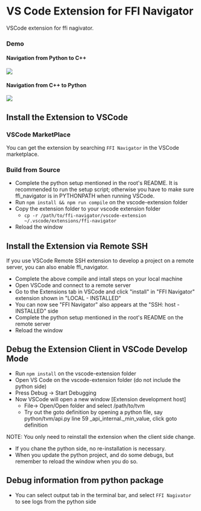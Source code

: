 # VS Code Extension for FFI Navigator

VSCode extension for ffi nagivator.

### Demo

#### Navigation from Python to C++
![](https://github.com/tvmai/web-data/blob/master/images/ffi-navigator/vscode_py2c.gif)

#### Navigation from C++ to Python
![](https://github.com/tvmai/web-data/blob/master/images/ffi-navigator/vscode_c2py.gif)

## Install the Extension to VSCode

### VSCode MarketPlace

You can get the extension by searching `FFI Navigator` in the VSCode marketplace.

### Build from Source

- Complete the python setup mentioned in the root's README. It is recommended to run the setup script; otherwise you have to make sure ffi_navigator is in PYTHONPATH when running VSCode.
- Run ```npm install && npm run compile```  on the vscode-extension folder
- Copy the extension folder to your vscode extension folder
  - ```cp -r /path/to/ffi-navigator/vscode-extension  ~/.vscode/extensions/ffi-navigator```
- Reload the window

## Install the Extension via Remote SSH

If you use VSCode Remote SSH extension to develop a project on a remote server, you can also enable ffi_navigator.

- Complete the above compile and intall steps on your local machine
- Open VSCode and connect to a remote server
- Go to the Extensions tab in VSCode and click "install" in "FFI Navigator" extension shown in "LOCAL - INSTALLED"
- You can now see "FFI Navigator" also appears at the "SSH: host - INSTALLED" side
- Complete the python setup mentioned in the root's README on the remote server
- Reload the window

## Debug the Extension Client in VSCode Develop Mode

- Run ```npm install``` on the vscode-extension folder
- Open VS Code on the vscode-extension folder (do not include the python side)
- Press Debug -> Start Debugging
- Now VSCode will open a new window [Extension development host]
  - File-> Open/Open folder and select /path/to/tvm
  - Try out the goto definition by opening a python file, say python/tvm/api.py line 59 _api_internal._min_value, click goto definition

NOTE: You only need to reinstall the extension when the client side change.
- If you chane the python side, no re-installation is necessary.
- When you update the python project, and do some debugs, but remember to reload the window when you do so.

## Debug information from python package

- You can select output tab in the terminal bar, and select `FFI Nagivator` to see logs from the python side
